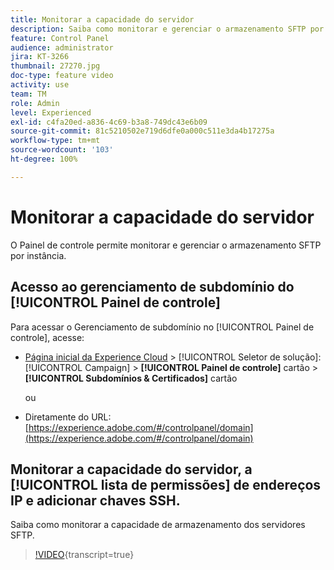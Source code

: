 ```yaml
---
title: Monitorar a capacidade do servidor
description: Saiba como monitorar e gerenciar o armazenamento SFTP por instância e adicionar endereços IP à lista de permissões.
feature: Control Panel
audience: administrator
jira: KT-3266
thumbnail: 27270.jpg
doc-type: feature video
activity: use
team: TM
role: Admin
level: Experienced
exl-id: c4fa20ed-a836-4c69-b3a8-749dc43e6b09
source-git-commit: 81c5210502e719d6dfe0a000c511e3da4b17275a
workflow-type: tm+mt
source-wordcount: '103'
ht-degree: 100%

---
```


# Monitorar a capacidade do servidor

O Painel de controle permite monitorar e gerenciar o armazenamento SFTP por instância.

## Acesso ao gerenciamento de subdomínio do [!UICONTROL Painel de controle]

Para acessar o Gerenciamento de subdomínio no [!UICONTROL Painel de controle], acesse:

* [Página inicial da Experience Cloud](https://experience.adobe.com/#/home) > [!UICONTROL Seletor de solução]: [!UICONTROL Campaign] > **[!UICONTROL Painel de controle]** cartão > **[!UICONTROL Subdomínios &amp; Certificados]** cartão

  ou
* Diretamente do URL: [https://experience.adobe.com/#/controlpanel/domain](https://experience.adobe.com/#/controlpanel/domain)

## Monitorar a capacidade do servidor, a [!UICONTROL lista de permissões] de endereços IP e adicionar chaves SSH.

Saiba como monitorar a capacidade de armazenamento dos servidores SFTP.

>[!VIDEO](https://video.tv.adobe.com/v/27270?learn=on){transcript=true}
